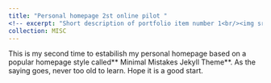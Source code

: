 ```yaml
---
title: "Personal homepage 2st online pilot "
<!-- excerpt: "Short description of portfolio item number 1<br/><img src='/images/500x300.png'>" -->
collection: MISC
---
```


<!-- 
This is an item in your portfolio. It can be have images or nice text. If you name the file .md, it will be parsed as markdown. If you name the file .html, it will be parsed as HTML.  -->
This is my second time to estabilish my personal homepage based on a popular homepage style called** Minimal Mistakes Jekyll Theme**. As the saying goes, never too old to learn. Hope it is a good start.
